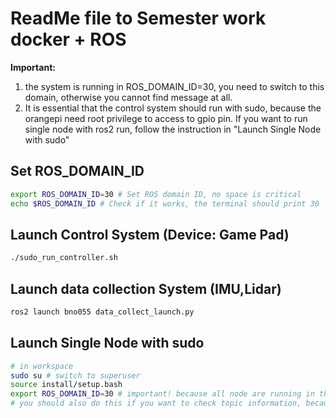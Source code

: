 # ReadMe file to Semester work docker + ROS

**Important:** 
1. the system is running in ROS_DOMAIN_ID=30, you need to switch to this domain, otherwise you cannot find message at all.
2. It is essential that the control system should run with sudo, because the orangepi need root privilege to access to gpio pin. If you want to run single node with ros2 run, follow the instruction in "Launch Single Node with sudo"

## Set ROS_DOMAIN_ID
```bash
export ROS_DOMAIN_ID=30 # Set ROS domain ID, no space is critical
echo $ROS_DOMAIN_ID # Check if it works, the terminal should print 30

```

## Launch Control System (Device: Game Pad)
```bash
./sudo_run_controller.sh
```

## Launch data collection System (IMU,Lidar)
```bash
ros2 launch bno055 data_collect_launch.py
```

## Launch Single Node with sudo
```bash
# in workspace
sudo su # switch to superuser
source install/setup.bash
export ROS_DOMAIN_ID=30 # important! because all node are running in this domain
# you should also do this if you want to check topic information, because the message from root is not accesable of non-root user, pretty anoying  :(
```